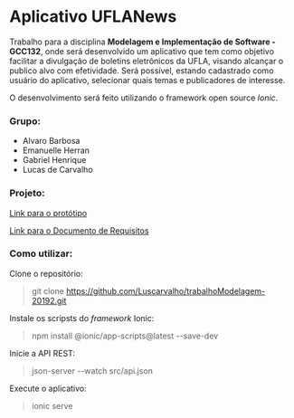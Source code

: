 # Aplicativo UFLANews
Trabalho para a disciplina **Modelagem e Implementação de Software - GCC132**, onde será desenvolvido um aplicativo que tem como objetivo facilitar a divulgação de boletins eletrônicos da UFLA, visando alcançar o publico alvo com efetividade. Será possível, estando cadastrado como usuário do aplicativo, selecionar quais temas e publicadores de interesse. 

O desenvolvimento será feito utilizando o framework open source *Ionic*.

### Grupo:
- Alvaro Barbosa
- Emanuelle Herran
- Gabriel Henrique
- Lucas de Carvalho

### Projeto:
[Link para o protótipo](https://xd.adobe.com/view/9ac3d7ed-6a0c-42c8-4d5b-a2bd0a4733bc-ecf2/)

[Link para o Documento de Requisitos](https://drive.google.com/file/d/168CZolhgox_47IOcMQTM8kVkK85hlCuE/view?usp=sharing)

### Como utilizar:
Clone o repositório:
> git clone https://github.com/Luscarvalho/trabalhoModelagem-20192.git

Instale os scripsts do *framework* Ionic:
> npm install @ionic/app-scripts@latest --save-dev

Inicie a API REST:
> json-server --watch src/api.json

Execute o aplicativo:
> ionic serve
